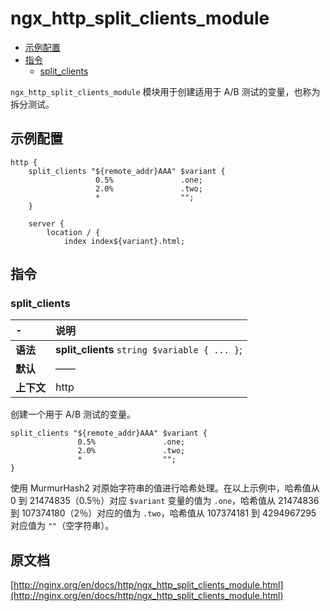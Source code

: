 # ngx_http_split_clients_module

- [示例配置](#example_configuration)
- [指令](#directives)
    - [split_clients](#split_clients)

`ngx_http_split_clients_module` 模块用于创建适用于 A/B 测试的变量，也称为拆分测试。

<a id="example_configuration"></a>

## 示例配置

```nginx
http {
    split_clients "${remote_addr}AAA" $variant {
                   0.5%               .one;
                   2.0%               .two;
                   *                  "";
    }

    server {
        location / {
            index index${variant}.html;
```

<a id="directives"></a>

## 指令

### split_clients

|\-|说明|
|:------|:------|
|**语法**|**split_clients** `string $variable { ... }`;|
|**默认**|——|
|**上下文**|http|

创建一个用于 A/B 测试的变量。

```nginx
split_clients "${remote_addr}AAA" $variant {
               0.5%               .one;
               2.0%               .two;
               *                  "";
}
```

使用 MurmurHash2 对原始字符串的值进行哈希处理。在以上示例中，哈希值从 0 到 21474835（0.5％）对应 `$variant` 变量的值为 `.one`，哈希值从 21474836 到 107374180（2％）对应的值为 `.two`，哈希值从 107374181 到 4294967295 对应值为 `""`（空字符串）。
    
## 原文档
[http://nginx.org/en/docs/http/ngx_http_split_clients_module.html](http://nginx.org/en/docs/http/ngx_http_split_clients_module.html)
